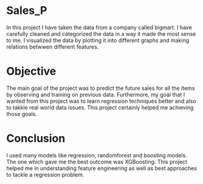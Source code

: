 # Sales_P
In this project I have taken the data from a company called bigmart.
I have carefully cleaned and categorized the data in a way it made the most sense to me.
I visualized the data by plotting it into different graphs and making relations betwwen different features.

# Objective
The main goal of the project was to predict the future sales for all the items by observing and training on previous data.
Furthermore, my goal that I wanted from this project was to learn regression techniques better and also to takkle real world data issues.
This project certainly helped me achieving those goals.

# Conclusion
I used many models like regression, randomforest and boosting models.
The one which gave me the best outcome was XGBoosting.
This project helped me in understanding feature engineering as well as best approaches to tackle a regression problem.
